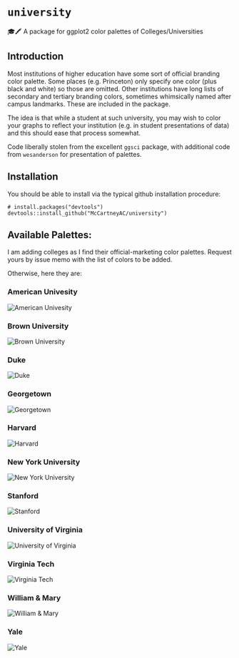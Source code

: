 # `university`
🎓🖍️ A package for ggplot2 color palettes of Colleges/Universities

## Introduction
Most institutions of higher education have some sort of official branding color palette. Some places (e.g. Princeton) only specify one color (plus black and white) so those are omitted. Other institutions have long lists of secondary and tertiary branding colors, sometimes whimsically named after campus landmarks. These are included in the package. 

The idea is that while a student at such university, you may wish to color your graphs to reflect your institution (e.g. in student presentations of data) and this should ease that process somewhat. 

Code liberally stolen from the excellent `ggsci` package, with additional code from `wesanderson` for presentation of palettes. 

## Installation

You should be able to install via the typical github installation procedure: 
```
# install.packages("devtools")
devtools::install_github("McCartneyAC/university")
```

## Available Palettes:
I am adding colleges as I find their official-marketing color palettes. Request yours by issue memo with the list of colors to be added. 

Otherwise, here they are:

### American Univesity
![American Univesity](https://github.com/McCartneyAC/university/blob/master/images/american.png?raw=true)
### Brown University
![Brown University](https://github.com/McCartneyAC/university/blob/master/images/brownu.png?raw=true)
### Duke
![Duke](https://github.com/McCartneyAC/university/blob/master/images/duke.png?raw=true)
### Georgetown
![Georgetown](https://github.com/McCartneyAC/university/blob/master/images/georgetown.png?raw=true)
### Harvard
![Harvard](https://github.com/McCartneyAC/university/blob/master/images/harvard.png?raw=true)
### New York University
![New York University](https://github.com/McCartneyAC/university/blob/master/images/nyu.png?raw=true)
### Stanford
![Stanford](https://github.com/McCartneyAC/university/blob/master/images/stanford.png?raw=true)
### University of Virginia
![University of Virginia](https://github.com/McCartneyAC/university/blob/master/images/uva.png?raw=true)
### Virginia Tech
![Virginia Tech](https://github.com/McCartneyAC/university/blob/master/images/vatech.png?raw=true)
### William & Mary
![William & Mary](https://github.com/McCartneyAC/university/blob/master/images/wm.png?raw=true)
### Yale
![Yale](https://github.com/McCartneyAC/university/blob/master/images/yale.png?raw=true)

